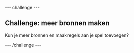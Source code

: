 \--- challenge \---

## Challenge: meer bronnen maken

Kun je meer bronnen en maakregels aan je spel toevoegen?

\--- /challenge \---